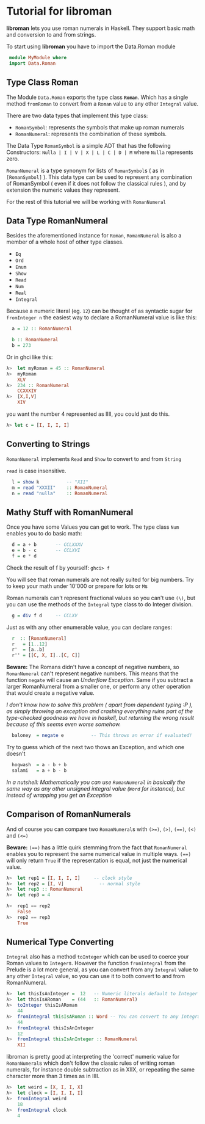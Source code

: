 
Tutorial for libroman
=====================

**libroman** lets you use roman numerals in Haskell. They support basic math and
conversion to and from strings.

To start using **libroman** you have to import the Data.Roman module

```haskell
 module MyModule where
 import Data.Roman
```


Type Class Roman
----------------

The Module `Data.Roman` exports the type class **`Roman`**. Which has a single
method `fromRoman` to convert from a `Roman` value to any other `Integral` value.

There are two data types that implement this type class:

- `RomanSymbol`: represents the symbols that make up roman numerals
- `RomanNumeral`: represents the combination of these symbols.

The Data Type `RomanSymbol` is a simple ADT that has the following Constructors:
`Nulla | I | V | X | L | C | D | M` where `Nulla` represents zero.

`RomanNumeral` is a type synonym for lists of `RomanSymbol`s ( as in
`[RomanSymbol]` ). This data type can be used to represent any combination
of RomanSymbol ( even if it does not follow the classical rules ), and by
extension the numeric values they represent.

For the rest of this tutorial we will be working with `RomanNumeral`


Data Type RomanNumeral
----------------------

Besides the aforementioned instance for `Roman`, `RomanNumeral` is also a
member of a whole host of other type classes.

- `Eq`
- `Ord`
- `Enum`
- `Show`
- `Read`
- `Num`
- `Real`
- `Integral`

Because a numeric literal (eg. `12`) can be thought of as syntactic sugar for `fromInteger n` the
easiest way to declare a RomanNumeral value is like this:

``` haskell
  a = 12 :: RomanNumeral

  b :: RomanNumeral
  b = 273
```
Or in ghci like this:

```haskell
λ>  let myRoman = 45 :: RomanNumeral
λ>  myRoman
    XLV
λ>  234 :: RomanNumeral
    CCXXXIV
λ>  [X,I,V]
    XIV
```

you want the number 4 represented as IIII, you could just do this.

``` haskell
λ> let c = [I, I, I, I]
```

## Converting to Strings

`RomanNumeral` implements `Read` and `Show` to convert to and from `String`

`read` is case insensitive.

```haskell
  l = show k          -- "XII"
  m = read "XXXII"    :: RomanNumeral
  n = read "nulla"    :: RomanNumeral
```


Mathy Stuff with RomanNumeral
-----------------------------

Once you have some Values you can get to work. The type class `Num` enables you
to do basic math:

``` haskell
  d = a + b       -- CCLXXXV
  e = b - c       -- CCLXVI
  f = e * d
```

Check the result of f by yourself: `ghci> f`

You will see that roman numerals are not really suited for big numbers.
Try to keep your math under 10'000 or prepare for lots or `M`s

Roman numerals can't represent fractional values so you can't use `(\)`, but
you can use the methods of the `Integral` type class to do Integer division.

``` haskell
  g = div f d     -- CCLXV
```

Just as with any other enumerable value, you can declare ranges:

``` haskell
  r  :: [RomanNumeral]
  r   = [1..12]
  r'  = [a..b]
  r'' = [[C, X, I]..[C, C]]
```

**Beware:** The Romans didn't have a concept of negative numbers, so
`RomanNumeral` can't represent negative numbers. This means that the
function `negate` will cause an *Underflow Exception*. Same if you
subtract a larger RomanNumeral from a smaller one, or perform any other
operation that would create a negative value.

*I don't know how to solve this problem ( apart from dependent typing :P ),
as simply throwing an exception and crashing everything ruins part of the
type-checked goodness we have in haskell, but returning the wrong result
because of this seems even worse somehow.*


``` haskell
  baloney  = negate e          -- This throws an error if evaluated!

```

Try to guess which of the next two thows an Exception, and which one doesn't

``` haskell
  hogwash  = a - b + b
  salami   = a + b - b
```

*In a nutshell: Mathematically you can use `RomanNumeral` in basically the
same way as any other unsigned integral value (`Word` for instance), but 
instead of wrapping you get an Exception*


Comparison of RomanNumerals
---------------------------

And of course you can compare two `RomanNumeral`s with
`(>=)`, `(>)`, `(==)`, `(<)` and `(<=)`

**Beware:** `(==)` has a little quirk stemming from the fact that `RomanNumeral`
enables you to represent the same numerical value in multiple ways.
`(==)` will only return
`True` if the representation is equal, not just the numerical value.

``` haskell
λ>  let rep1 = [I, I, I, I]		-- clock style
λ>  let rep2 = [I, V]             -- normal style
λ>  let rep3 :: RomanNumeral
λ>  let rep3 = 4

λ>  rep1 == rep2 
    False
λ>  rep2 == rep3   
    True
```


Numerical Type Converting
-------------------------

`Integral` also has a method `toInteger` which can be used to coerce your Roman
values to `Integer`s. However the function `fromIntegral` from the Prelude is
a lot more general, as you can convert from any `Integral` value to any other
`Integral` value, so you can use it to both convert to and from RomanNumeral.

``` haskell
λ>  let thisIsAnInteger =  12   -- Numeric literals default to Integer
λ>  let thisIsARoman    = (44   :: RomanNumeral)
λ>  toInteger thisIsARoman
	44
λ>  fromIntegral thisIsARoman :: Word -- You can convert to any Integral type
	44
λ>  fromIntegral thisIsAnInteger
	12
λ>  fromIntegral thisIsAnInteger :: RomanNumeral
	XII
```

libroman is pretty good at interpreting the 'correct' numeric value for
`RomanNumeral`s which don't follow the classic rules of writing roman
numerals, for instance double subtraction as in XIIX, or repeating the same character more than 3 times as in IIII.

``` haskell
λ>  let weird = [X, I, I, X]
λ>  let clock = [I, I, I, I]
λ>	fromIntegral weird
	18
λ>	fromIntegral clock
	4
```

